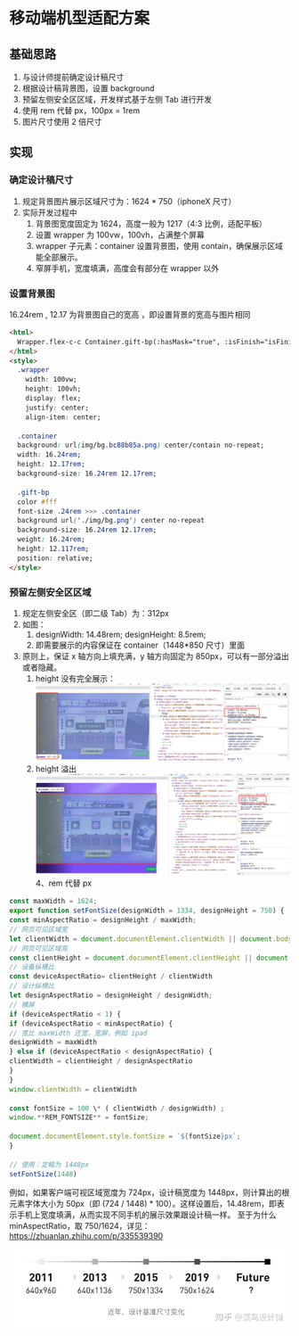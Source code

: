 # 移动端机型适配方案

## 基础思路

1. 与设计师提前确定设计稿尺寸
2. 根据设计稿背景图，设置 background
3. 预留左侧安全区区域，开发样式基于左侧 Tab 进行开发
4. 使用 rem 代替 px，100px = 1rem
5. 图片尺寸使用 2 倍尺寸

## 实现

### 确定设计稿尺寸

1. 规定背景图片展示区域尺寸为：1624 \* 750（iphoneX 尺寸）
2. 实际开发过程中
   1. 背景图宽度固定为 1624，高度一般为 1217（4:3 比例，适配平板）
   2. 设置 wrapper 为 100vw，100vh，占满整个屏幕
   3. wrapper 子元素：container 设置背景图，使用 contain，确保展示区域能全部展示。
   4. 窄屏手机，宽度填满，高度会有部分在 wrapper 以外

### 设置背景图

16.24rem , 12.17 为背景图自己的宽高 ，即设置背景的宽高与图片相同

```html
<html>
  Wrapper.flex-c-c Container.gift-bp(:hasMask="true", :isFinish="isFinish")
</html>
<style>
  .wrapper
    width: 100vw;
    height: 100vh;
    display: flex;
    justify: center;
    align-item: center;

  .container
  background: url(img/bg.bc88b85a.png) center/contain no-repeat;
  width: 16.24rem;
  height: 12.17rem;
  background-size: 16.24rem 12.17rem;

  .gift-bp
  color #fff
  font-size .24rem >>> .container
  background url('./img/bg.png') center no-repeat
  background-size: 16.24rem 12.17rem;
  weight: 16.24rem;
  height: 12.117rem;
  position: relative;
</style>
```

### 预留左侧安全区区域

1. 规定左侧安全区（即二级 Tab）为：312px
2. 如图：
   1. designWidth: 14.48rem; designHeight: 8.5rem;
   2. 即需要展示的内容保证在 container（1448\*850 尺寸）里面
3. 原则上，保证 x 轴方向上填充满，y 轴方向固定为 850px，可以有一部分溢出或者隐藏。
   1. height 没有完全展示：
      ![img](./img/移动端机型适配方案/img1.png)
   2. height 溢出
      ![img](./img/移动端机型适配方案/img2.png)
      4、rem 代替 px

```js
const maxWidth = 1624;
export function setFontSize(designWidth = 1334, designHeight = 750) {
const minAspectRatio = designHeight / maxWidth;
// 网页可见区域宽
let clientWidth = document.documentElement.clientWidth || document.body.clientWidth || window.innerWidth || window.screen.width
// 网页可见区域高
const clientHeight = document.documentElement.clientHeight || document.body.clientHeight || window.innerHeight || window.screen.height
// 设备纵横比
const deviceAspectRatio= clientHeight / clientWidth
// 设计纵横比
let designAspectRatio = designHeight / designWidth;
// 横屏
if (deviceAspectRatio < 1) {
if (deviceAspectRatio < minAspectRatio) {
// 宽比 maxWidth 还宽，宽屏，例如 ipad
designWidth = maxWidth
} else if (deviceAspectRatio < designAspectRatio) {
clientWidth = clientHeight / designAspectRatio
}
}
window.clientWidth = clientWidth

const fontSize = 100 \* ( clientWidth / designWidth) ;
window.**REM_FONTSIZE** = fontSize;

document.documentElement.style.fontSize = `${fontSize}px`;
}

// 使用：定稿为 1448px
setFontSize(1448)
```

例如，如果客户端可视区域宽度为 724px，设计稿宽度为 1448px，则计算出的根元素字体大小为 50px（即 (724 / 1448) \* 100）。这样设置后，14.48rem，即表示手机上宽度填满，从而实现不同手机的展示效果跟设计稿一样。
至于为什么 minAspectRatio，取 750/1624，详见：https://zhuanlan.zhihu.com/p/335539390

![img](./img/移动端机型适配方案/img3.png)
